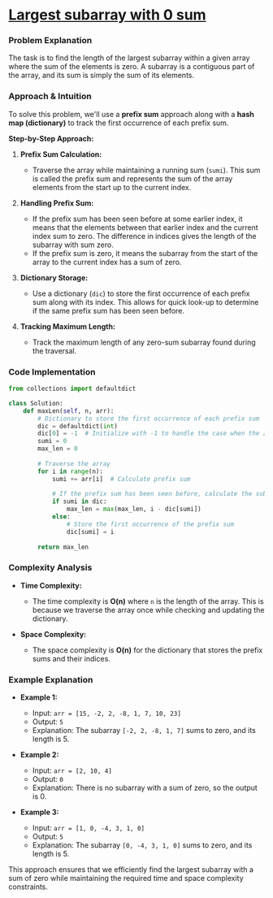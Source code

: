 # [Largest subarray with 0 sum](https://www.geeksforgeeks.org/problems/largest-subarray-with-0-sum/1)

### Problem Explanation

The task is to find the length of the largest subarray within a given array where the sum of the elements is zero. A subarray is a contiguous part of the array, and its sum is simply the sum of its elements.

### Approach & Intuition

To solve this problem, we'll use a **prefix sum** approach along with a **hash map (dictionary)** to track the first occurrence of each prefix sum. 

**Step-by-Step Approach:**

1. **Prefix Sum Calculation:**
   - Traverse the array while maintaining a running sum (`sumi`). This sum is called the prefix sum and represents the sum of the array elements from the start up to the current index.

2. **Handling Prefix Sum:**
   - If the prefix sum has been seen before at some earlier index, it means that the elements between that earlier index and the current index sum to zero. The difference in indices gives the length of the subarray with sum zero.
   - If the prefix sum is zero, it means the subarray from the start of the array to the current index has a sum of zero.

3. **Dictionary Storage:**
   - Use a dictionary (`dic`) to store the first occurrence of each prefix sum along with its index. This allows for quick look-up to determine if the same prefix sum has been seen before.

4. **Tracking Maximum Length:**
   - Track the maximum length of any zero-sum subarray found during the traversal.

### Code Implementation

```python
from collections import defaultdict

class Solution:
    def maxLen(self, n, arr):
        # Dictionary to store the first occurrence of each prefix sum
        dic = defaultdict(int)
        dic[0] = -1  # Initialize with -1 to handle the case when the zero-sum subarray starts from the beginning
        sumi = 0
        max_len = 0
        
        # Traverse the array
        for i in range(n):
            sumi += arr[i]  # Calculate prefix sum
            
            # If the prefix sum has been seen before, calculate the subarray length
            if sumi in dic:
                max_len = max(max_len, i - dic[sumi])
            else:
                # Store the first occurrence of the prefix sum
                dic[sumi] = i
        
        return max_len
```

### Complexity Analysis

- **Time Complexity:** 
  - The time complexity is **O(n)** where `n` is the length of the array. This is because we traverse the array once while checking and updating the dictionary.

- **Space Complexity:**
  - The space complexity is **O(n)** for the dictionary that stores the prefix sums and their indices.

### Example Explanation

- **Example 1:**
  - Input: `arr = [15, -2, 2, -8, 1, 7, 10, 23]`
  - Output: `5`
  - Explanation: The subarray `[-2, 2, -8, 1, 7]` sums to zero, and its length is 5.

- **Example 2:**
  - Input: `arr = [2, 10, 4]`
  - Output: `0`
  - Explanation: There is no subarray with a sum of zero, so the output is 0.

- **Example 3:**
  - Input: `arr = [1, 0, -4, 3, 1, 0]`
  - Output: `5`
  - Explanation: The subarray `[0, -4, 3, 1, 0]` sums to zero, and its length is 5.

This approach ensures that we efficiently find the largest subarray with a sum of zero while maintaining the required time and space complexity constraints.
